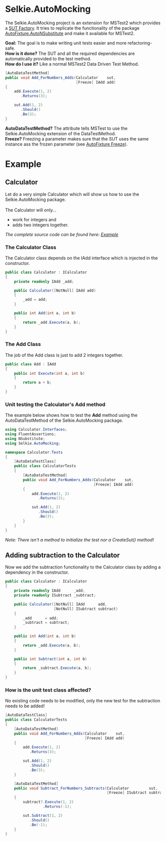 # Selkie.AutoMocking
The Selkie.AutoMocking project is an extension for MSTest2 which provides a [SUT Factory](http://blog.ploeh.dk/2009/02/13/SUTFactory.aspx). It tries to replicate the functionality of the package [AutoFixture.AutoNSubstitute](https://github.com/AutoFixture/AutoFixture) and make it available for MSTest2.

**Goal:** The goal is to make writing unit tests easier and more refactoring-safe.
<br>
**How is it done?** The SUT and all the required dependencies are automatically provided to the test method.
<br>
**How do I use it?** Like a normal MSTest2 Data Driven Test Method.
<br>
```csharp
[AutoDataTestMethod]
public void Add_ForNumbers_Adds(Calculator    sut,
                                [Freeze] IAdd add)
{
    add.Execute(1, 2)
       .Returns(3);

    sut.Add(1, 2)
       .Should()
       .Be(3);
}
```
**AutoDataTestMethod?** The attribute tells MSTest to use the Selkie.AutoMocking extension of the DataTestMethod.
<br>
**Freeze?** Freezing a parameter makes sure that the SUT uses the same instance ass the frozen parameter (see [AutoFixture Freeze](https://blog.ploeh.dk/2010/03/17/AutoFixtureFreeze/)).

# Example
## Calculator
Let do a very simple Calculator which will show us how to use the Selkie.AutoMocking package.
<br><br>
The Calculator will only...
* work for integers and 
* adds two integers together.

_The complete source code can be found here: [Example](https://github.com/tschroedter/Selkie.AutoMocking/tree/master/src/Example)_

### The Calculator Class
The Calculator class depends on the IAdd interface which is injected in the constructor.

```csharp
public class Calculator : ICalculator
{
    private readonly IAdd _add;

    public Calculator([NotNull] IAdd add)
    {
        _add = add;
    }

    public int Add(int a, int b)
    {
        return _add.Execute(a, b);
    }
}
```

### The Add Class
The job of the Add class is just to add 2 integers together.

```csharp
public class Add : IAdd
{
    public int Execute(int a, int b)
    {
        return a + b;
    }
}
```

### Unit testing the Calculator's Add method
The example below shows how to test the **Add** method using the AutoDataTestMethod of the Selkie.AutoMocking package.

```csharp
using Calculator.Interfaces;
using FluentAssertions;
using NSubstitute;
using Selkie.AutoMocking;

namespace Calculator.Tests
{
    [AutoDataTestClass]
    public class CalculatorTests
    {
        [AutoDataTestMethod]
        public void Add_ForNumbers_Adds(Calculator    sut,
                                        [Freeze] IAdd add)
        {
            add.Execute(1, 2)
               .Returns(3);

            sut.Add(1, 2)
               .Should()
               .Be(3);
        }
    }
}
```

_Note: There isn't a method to initialize the test nor a CreateSut() method!_

## Adding subtraction to the Calculator 
Now we add the subtraction functionality to the Calculator class by adding a dependency in the constructor.

```csharp
public class Calculator : ICalculator
{
    private readonly IAdd      _add;
    private readonly ISubtract _subtract;

    public Calculator([NotNull] IAdd      add,
                      [NotNull] ISubtract subtract)
    {
        _add      = add;
        _subtract = subtract;
    }

    public int Add(int a, int b)
    {
        return _add.Execute(a, b);
    }

    public int Subtract(int a, int b)
    {
        return _subtract.Execute(a, b);
    }
}
```

### How is the unit test class affected?
No existing code needs to be modified, only the new test for the subtraction needs to be added!

```csharp
[AutoDataTestClass]
public class CalculatorTests
{
    [AutoDataTestMethod]
    public void Add_ForNumbers_Adds(Calculator    sut,
                                    [Freeze] IAdd add)
    {
        add.Execute(1, 2)
           .Returns(3);

        sut.Add(1, 2)
           .Should()
           .Be(3);
    }

    [AutoDataTestMethod]
    public void Subtract_ForNumbers_Subtracts(Calculator         sut,
                                              [Freeze] ISubtract subtract)
    {
        subtract?.Execute(1, 2)
                 .Returns(-1);

        sut.Subtract(1, 2)
           .Should()
           .Be(-1);
    }
}
```
